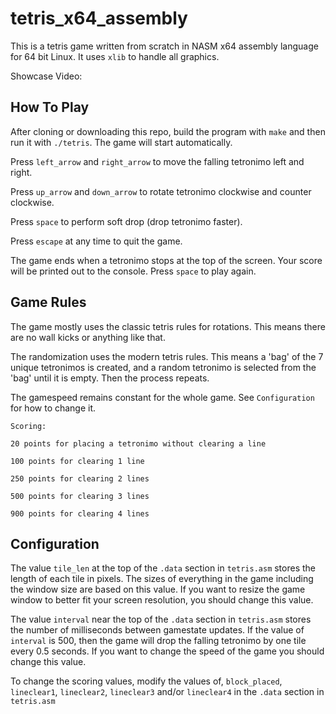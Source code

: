# tetris_x64_assembly
This is a tetris game written from scratch in NASM x64 assembly language for 64 bit Linux.
It uses `xlib` to handle all graphics.

Showcase Video:

## How To Play
After cloning or downloading this repo, build the program with `make` and then run it with `./tetris`.
The game will start automatically.

Press `left_arrow` and `right_arrow` to move the falling tetronimo left and right.

Press `up_arrow` and `down_arrow` to rotate tetronimo clockwise and counter clockwise.

Press `space` to perform soft drop (drop tetronimo faster).

Press `escape` at any time to quit the game.

The game ends when a tetronimo stops at the top of the screen.
Your score will be printed out to the console.
Press `space` to play again.

## Game Rules
The game mostly uses the classic tetris rules for rotations. This means there are no wall kicks or anything like that.

The randomization uses the modern tetris rules. This means a 'bag' of the 7 unique tetronimos is created,
and a random tetronimo is selected from the 'bag' until it is empty. Then the process repeats.

The gamespeed remains constant for the whole game. See `Configuration` for how to change it.

```
Scoring:

20 points for placing a tetronimo without clearing a line

100 points for clearing 1 line

250 points for clearing 2 lines

500 points for clearing 3 lines

900 points for clearing 4 lines
```

## Configuration
The value `tile_len` at the top of the `.data` section in `tetris.asm` stores the length of each tile in pixels.
The sizes of everything in the game including the window size are based on this value.
If you want to resize the game window to better fit your screen resolution, you should change this value.

The value `interval` near the top of the `.data` section in `tetris.asm` stores the number of milliseconds between gamestate updates.
If the value of `interval` is 500, then the game will drop the falling tetronimo by one tile every 0.5 seconds.
If you want to change the speed of the game you should change this value.

To change the scoring values, modify the values of, `block_placed`, `lineclear1`, `lineclear2`, `lineclear3` and/or `lineclear4` 
in the `.data` section in `tetris.asm`
